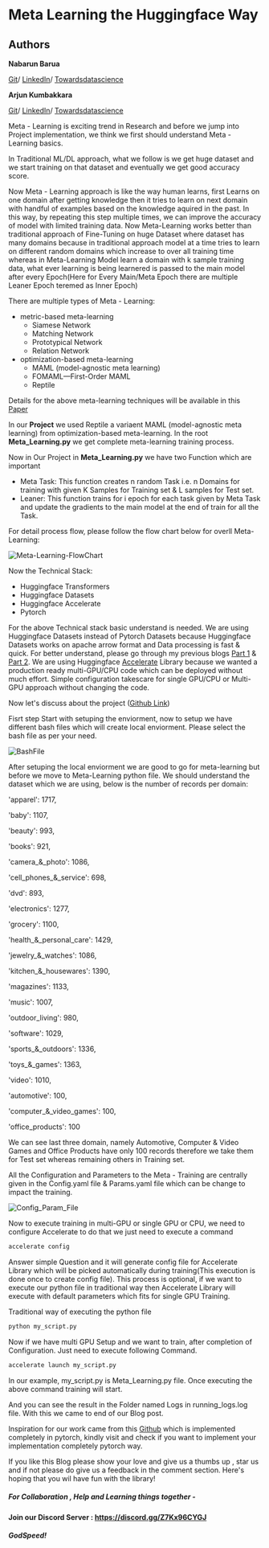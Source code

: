 # Meta Learning the Huggingface Way

## Authors
**Nabarun Barua**     

[Git](https://github.com/nabarunbaruaAIML)/ [LinkedIn](https://www.linkedin.com/in/nabarun-barua-aiml-engineer/)/ [Towardsdatascience](https://medium.com/@nabarun.barua)

**Arjun Kumbakkara** 

[Git](https://github.com/arjunKumbakkara)/ [LinkedIn](https://www.linkedin.com/in/arjunkumbakkara/)/ [Towardsdatascience](https://medium.com/@arjunkumbakkara)

Meta - Learning is exciting trend in Research and before we jump into Project implementation, we think we first should understand Meta - Learning basics. 

In Traditional ML/DL approach, what we follow is we get huge dataset and we start training on that dataset and eventually we get good accuracy score.

Now Meta - Learning approach is like the way human learns, first Learns on one domain after getting knowledge then it tries to learn on next domain with handful of examples based on the knowledge aquired in the past. In this way, by repeating this step multiple times, we can improve the accuracy of model with limited training data. Now Meta-Learning works better than traditional approach of Fine-Tuning on huge Dataset where dataset has many domains because in traditional approach model at a time tries to learn on different random domains which increase to over all training time whereas in Meta-Learning Model learn a domain with k sample training data, what ever learning is being learnered is passed to the main model after every Epoch(Here for Every Main/Meta Epoch there are multiple Leaner Epoch teremed as Inner Epoch)

There are multiple types of Meta - Learning:
- metric-based meta-learning
    - Siamese Network
    - Matching Network
    - Prototypical Network
    - Relation Network
- optimization-based meta-learning
    - MAML (model-agnostic meta learning) 
    - FOMAML—First-Order MAML
    - Reptile 

Details for the above meta-learning techniques will be available in this [Paper](https://arxiv.org/pdf/2007.09604.pdf)

In our **Project** we used Reptile a variaent MAML (model-agnostic meta learning) from optimization-based meta-learning. In the root **Meta_Learning.py** we get complete meta-learning training process.

Now in Our Project in **Meta_Learning.py** we have two Function which are important
- Meta Task: This function creates n random Task i.e. n Domains for training with given K Samples for Training set & L samples for Test set.
- Leaner: This function trains for i epoch for each task given by Meta Task and update the gradients to the main model at the end of train for all the Task.

For detail process flow, please follow the flow chart below for overll Meta-Learning:

![Meta-Learning-FlowChart](Artifact/Img/FlowCharts.jpg)

Now the Technical Stack:
- Huggingface Transformers
- Huggingface Datasets
- Huggingface Accelerate
- Pytorch

For the above Technical stack basic understand is needed. We are using Huggingface Datasets instead of Pytorch Datasets because Huggingface Datasets works on apache arrow format and Data processing is fast & quick. For better understand, please go through my previous blogs [Part 1](https://medium.com/mlearning-ai/forget-complex-traditional-approaches-to-handle-nlp-datasets-huggingface-dataset-library-is-your-1f975ce5689f) & [Part 2](https://medium.com/mlearning-ai/forget-complex-traditional-approaches-to-handle-nlp-datasets-huggingface-dataset-library-is-your-fe5de16d88c8). We are using Huggingface [Accelerate](https://huggingface.co/docs/accelerate/index) Library because we wanted a production ready multi-GPU/CPU code which can be deployed without much effort. Simple configuration takescare for single GPU/CPU or Multi-GPU approach without changing the code.

Now let's discuss about the project ([Github Link](https://github.com/nabarunbaruaAIML/Meta_Learning))

Fisrt step Start with setuping the enviorment, now to setup we have different bash files which will create local enviorment. Please select the bash file as per your need.

![BashFile](Artifact/Img/Bash.jpg)

After setuping the local enviorment we are good to go for meta-learning but before we move to Meta-Learning python file. We should understand the dataset which we are using, below is the number of records per domain:

'apparel': 1717,

'baby': 1107,

'beauty': 993,

'books': 921,

'camera_&_photo': 1086,

'cell_phones_&_service': 698,

'dvd': 893,

'electronics': 1277,

'grocery': 1100,

'health_&_personal_care': 1429,

'jewelry_&_watches': 1086,

'kitchen_&_housewares': 1390,

'magazines': 1133,

'music': 1007,

'outdoor_living': 980,

'software': 1029,

'sports_&_outdoors': 1336,

'toys_&_games': 1363,

'video': 1010,

'automotive': 100,

'computer_&_video_games': 100,

'office_products': 100

We can see last three domain, namely Automotive, Computer & Video Games and Office Products have only 100 records therefore we take them for Test set whereas remaining others in Training set.

All the Configuration and Parameters to the Meta - Training are centrally given in the Config.yaml file & Params.yaml file which can be change to impact the training.

![Config_Param_File](Artifact/Img/Config_Param_File.jpg)

Now to execute training in multi-GPU or single GPU or CPU, we need to configure Accelerate to do that we just need to execute a command
```bash
accelerate config
```
Answer simple Question and it will generate config file for Accelerate Library which will be picked automatically during training(This execution is done once to create config file). This process is optional, if we want to execute our python file in traditional way then Accelerate Library will execute with default parameters which fits for single GPU Training.

Traditional way of executing the python file
```bash
python my_script.py
```
Now if we have multi GPU Setup and we want to train, after completion of Configuration. Just need to execute following Command.
```bash
accelerate launch my_script.py
```

In our example, my_script.py is Meta_Learning.py file. Once executing the above command training will start.

And you can see the result in the Folder named Logs in running_logs.log file. With this we came to end of our Blog post.

Inspiration for our work came from this [Github](https://github.com/mailong25/meta-learning-bert) which is implemented completely in pytorch, kindly visit and check if you want to implement your implementation completely pytorch way.


If you like this Blog please show your love and give us a thumbs up , star us  and if not please do give us a feedback in the comment section.
Here's hoping that you wil have fun with the library! 


##### For Collaboration , Help and Learning things together  - 
#### Join our Discord Server :  https://discord.gg/Z7Kx96CYGJ

#####  GodSpeed!




